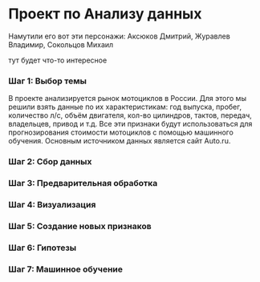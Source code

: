 # Проект по Анализу данных

Намутили его вот эти персонажи: Аксюков Дмитрий, Журавлев Владимир, Сокольцов Михаил

тут будет что-то интересное

### Шаг 1: Выбор темы

В проекте анализируется рынок мотоциклов в России. Для этого мы решили взять данные по их характеристикам: год выпуска, пробег, количество л/c, объём двигателя, кол-во цилиндров, тактов, передач, владельцев, привод и т.д. Все эти признаки будут использоваться для прогнозирования стоимости мотоциклов с помощью машинного обучения. Основным источником данных является сайт Auto.ru.

### Шаг 2: Сбор данных

### Шаг 3: Предварительная обработка

### Шаг 4: Визуализация

### Шаг 5: Создание новых признаков

### Шаг 6: Гипотезы

### Шаг 7: Машинное обучение

